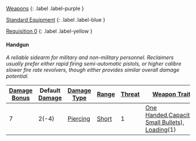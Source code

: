 
[Weapons](Game/Core/Weapons)
{: .label .label-purple }

[Standard Equipment](Game/Standard-Equipment)
{: .label .label-blue }

[Requisition 0](Game/Deployment#Requisition)
{: .label .label-yellow }
#### Handgun
*A reliable sidearm for military and non-military personnel. Reclaimers usually prefer either rapid firing semi-automatic pistols, or higher calibre slower fire rate revolvers, though either provides similar overall damage potential.*

| [Damage Bonus](Game/Core/Weapons#Damage%20Bonus) | Default [Damage](Game/Core/Weapons#Calculating%20Damage) | [Damage Type](Game/Core/Weapons#Damage%20Type) | [Range](Game/Core/Weapons#Range) | [Threat](Game/Core/Weapons#Threat) | [Weapon Traits](Game/Core/Weapon-Traits)                                                                                                                                                                                         |
| ------------------------------------------------ | -------------------------------------------------------- | ---------------------------------------------- | -------------------------------- | ---------------------------------- | -------------------------------------------------------------------------------------------------------------------------------------------------------------------------------------------------------------------------------- |
| 7                                                | 2(-4)                                                    | [Piercing](Game/Core/Injury#Piercing)          | [Short](Game/Core/Movement#Short)                                 | 1                                   | [One Handed](Game/Core/Weapon-Traits#One%20Handed),[Capacity](Game/Core/Weapon-Traits#Capacity(X,%20Type))(5, [Small Bullets](Game/Munition-Details#Small%20Bullets)), [Loading](Game/Core/Weapon-Traits#Loading(X))(1) |
